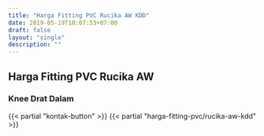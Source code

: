 ```yaml
---
title: "Harga Fitting PVC Rucika AW KDD"
date: 2019-05-19T10:07:53+07:00
draft: false
layout: "single"
description: ""
---
```


## Harga Fitting PVC Rucika AW 
### Knee Drat Dalam
{{< partial "kontak-button" >}}
{{< partial "harga-fitting-pvc/rucika-aw-kdd" >}}